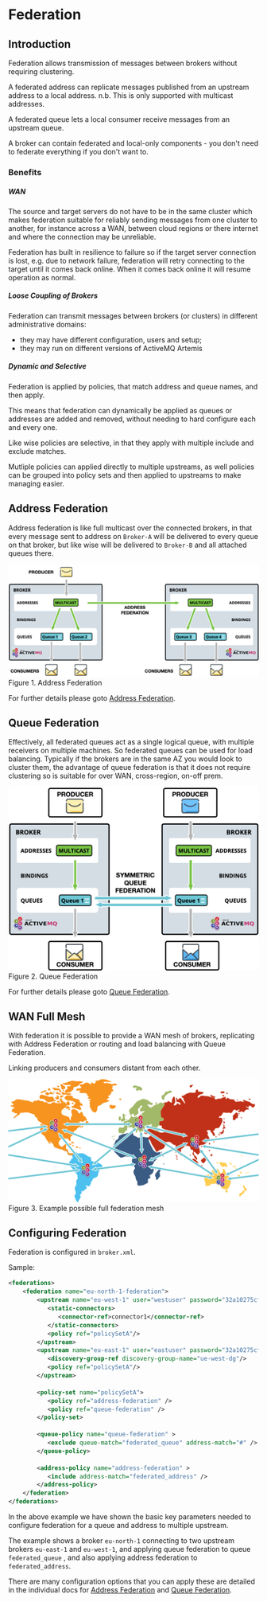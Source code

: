 # Federation

## Introduction 

Federation allows transmission of messages between brokers without requiring clustering. 

A federated address can replicate messages published from an upstream address to a local address. 
n.b. This is only supported with multicast addresses.

A federated queue lets a local consumer receive messages from an upstream queue.

A broker can contain federated and local-only components - you don't need to federate everything if you don't want to. 


### Benefits

##### WAN 

The source and target servers do not have to be in the same cluster which makes
federation suitable for reliably sending messages from one cluster to another,
for instance across a WAN, between cloud regions or there internet and where the 
connection may be unreliable.

Federation has built in resilience to failure so if the target server
connection is lost, e.g. due to network failure, federation will retry
connecting to the target until it comes back online. When it comes back online
it will resume operation as normal.

##### Loose Coupling of Brokers

Federation can transmit messages between brokers (or clusters) in different administrative domains:
* they may have different configuration, users and setup;
* they may run on different versions of ActiveMQ Artemis

##### Dynamic and Selective

Federation is applied by policies, that match address and queue names, and then apply. 

This means that federation can dynamically be applied as queues or addresses are added and removed, 
without needing to hard configure each and every one.

Like wise policies are selective, in that they apply with multiple include and exclude matches.

Mutliple policies can applied directly to multiple upstreams, 
as well policies can be grouped into policy sets and then applied to upstreams to make managing easier.




## Address Federation

Address federation is like full multicast over the connected brokers, in that every message sent to address on `Broker-A` will be delivered to every queue on that broker, but like wise will be delivered to `Broker-B` and all attached queues there.

![Address Federation](images/federation-address.png)
Figure 1. Address Federation

For further details please goto [Address Federation](federation-address.md).




## Queue Federation

Effectively, all federated queues act as a single logical queue, with multiple receivers on multiple machines. 
So federated queues can be used for load balancing. Typically if the brokers are in the same AZ you would look to cluster them, the advantage of queue federation is that it does not require clustering so is suitable for over WAN, cross-region, on-off prem.

![Queue Federation](images/federated-queue-symmetric.png)
Figure 2. Queue Federation

For further details please goto [Queue Federation](federation-queue.md).


## WAN Full Mesh

With federation it is possible to provide a WAN mesh of brokers, replicating with Address Federation or routing and load balancing with Queue Federation. 

Linking producers and consumers distant from each other.

![WAN Full Mesh](images/federated-world-wide-mesh.png)
Figure 3. Example possible full federation mesh



## Configuring Federation

Federation is configured in `broker.xml`.

Sample:

```xml
<federations>
    <federation name="eu-north-1-federation">
        <upstream name="eu-west-1" user="westuser" password="32a10275cf4ab4e9">
           <static-connectors>
              <connector-ref>connector1</connector-ref>
           </static-connectors>
           <policy ref="policySetA"/>
        </upstream>
        <upstream name="eu-east-1" user="eastuser" password="32a10275cf4ab4e9">
           <discovery-group-ref discovery-group-name="ue-west-dg"/>
           <policy ref="policySetA"/>
        </upstream>
        
        <policy-set name="policySetA">
           <policy ref="address-federation" />
           <policy ref="queue-federation" />
        </policy-set>
        
        <queue-policy name="queue-federation" >
           <exclude queue-match="federated_queue" address-match="#" />
        </queue-policy>

        <address-policy name="address-federation" >
           <include address-match="federated_address" />
        </address-policy>
    </federation>
</federations>
```

In the above example we have shown the basic key parameters needed to configure
federation for a queue and address to multiple upstream. 

The example shows a broker `eu-north-1` connecting to two upstream brokers `eu-east-1` and `eu-west-1`, 
and applying queue federation to queue `federated_queue` , and also applying address federation to `federated_address`.


There are many configuration options that you can apply these are detailed in the individual docs for [Address Federation](federation-address.md) and   [Queue Federation](federation-queue.md).